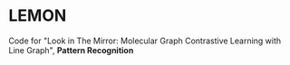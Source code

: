 # LEMON
Code for "Look in The Mirror: Molecular Graph Contrastive Learning with Line Graph", **Pattern Recognition**
